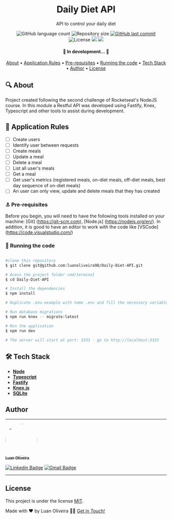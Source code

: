 <h1 align="center"> Daily Diet API </h1>
<p align="center"> API to control your daily diet </p>

<p align="center">
  <img alt="GitHub language count" src="https://img.shields.io/github/languages/count/luanoliveira98/Daily-Diet-API?color=%2304D361"/>
  <img alt="Repository size" src="https://img.shields.io/github/repo-size/luanoliveira98/Daily-Diet-API">
  <a href="https://github.com/luanoliveira98/Daily-Diet-API/commits/master">
    <img alt="GitHub last commit" src="https://img.shields.io/github/last-commit/luanoliveira98/Daily-Diet-API">
  </a>
  <img alt="License" src="https://img.shields.io/badge/license-MIT-brightgreen">
  <img src="https://img.shields.io/static/v1?label=Made%20with&message=Typescript&color=007acc"/>
  <a href="https://blog.rocketseat.com.br/">
    <img src="https://img.shields.io/static/v1?label=Course%20of&message=Rocketseat&color=7159c1"/>
  </a>
</p>

<h4 align="center">
  🚧 In development... 🚧
</h4>

<p align="center">
 <a href="#🔍-about">About</a> •
 <a href="#📁-application-rules">Application Rules</a> •
 <a href="#⚓-pre-requisites">Pre-requisites</a> •
 <a href="#💾-running-the-code">Running the code</a> •
 <a href="#🛠️-tech-stack">Tech Stack</a> • 
 <a href="#author">Author</a> • 
 <a href="#license">License</a>
</p>

## 🔍 About

Project created following the second challenge of Rocketseat's NodeJS course. In this module a Restful API was developed using Fastify, Knex, Typescript and other tools to assist during development.

## 📁 Application Rules

- [ ] Create users
- [ ] Identify user between requests
- [ ] Create meals
- [ ] Update a meal
- [ ] Delete a meal
- [ ] List all user's meals
- [ ] Get a meal
- [ ] Get user's metrics (registered meals, on-diet meals, off-diet meals, best day sequence of on-diet meals)
- [ ] An user can only view, update and delete meals that they has created

### ⚓ Pre-requisites

Before you begin, you will need to have the following tools installed on your machine:
[Git] (https://git-scm.com), [Node.js] (https://nodejs.org/en/).
In addition, it is good to have an editor to work with the code like [VSCode] (https://code.visualstudio.com/)

### 💾 Running the code

````bash

#clone this repository
$ git clone git@github.com:luanoliveira98/Daily-Diet-API.git

# Acess the project folder cmd/terminal
$ cd Daily-Diet-API

# Install the dependencies
$ npm install

# Duplicate .env.example with name .env and fill the necessary variables

# Run database migrations
$ npm run knex -- migrate:latest

# Run the application
$ npm run dev

# The server will start at port: 3333 - go to http://localhost:3333

````

## 🛠️ Tech Stack

- **[Node](https://nodejs.org/en/)**
- **[Typescript](https://www.typescriptlang.org/)**
- **[Fastify](https://www.fastify.io/)**
- **[Knex.js](https://knexjs.org/)**
- **[SQLite](https://sqlite.org/index.html)**

## Author
---

<a href="https://github.com/luanoliveira">
 <img style="border-radius: 50%;" src="https://github.com/luanoliveira98.png" width="100px;" alt=""/>
 <br />
 <sub><b>Luan Oliveira</b></sub>
</a>

[![Linkedin Badge](https://img.shields.io/badge/-LinkedIn-blue?style=flat-square&logo=Linkedin&logoColor=white&link=https://www.linkedin.com/in/luan-oliveira-saldanha/)](https://www.linkedin.com/in/luan-oliveira-saldanha/) 
[![Gmail Badge](https://img.shields.io/badge/-Gmail-c14438?style=flat-square&logo=Gmail&logoColor=white&link=mailto:luanoliveiraltda@gmail.com)](mailto:luanoliveiraltda@gmail.com)

---

## License

This project is under the license [MIT](./LICENSE).

Made with ❤️ by Luan Oliveira 👋🏽 [Get in Touch!](Https://www.linkedin.com/in/luan-oliveira-saldanha/)

